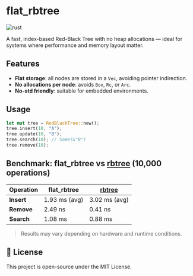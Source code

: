 # flat_rbtree

![rust](https://img.shields.io/badge/Rust-000000?style=for-the-badge&logo=rust&logoColor=white)

A fast, index-based Red-Black Tree with no heap allocations — ideal for systems where performance and memory layout matter.

## Features

- **Flat storage**: all nodes are stored in a `Vec`, avoiding pointer indirection.
- **No allocations per node**: avoids `Box`, `Rc`, or `Arc`.
- **No-std friendly**: suitable for embedded environments.

## Usage

```rust
let mut tree = RedBlackTree::new();
tree.insert(10, "A");
tree.update(10, "B");
tree.search(10); // Some(&"B")
tree.remove(10);
```

## Benchmark: flat_rbtree vs [rbtree](https://docs.rs/rbtree/latest/rbtree/) (10,000 operations)

| Operation | flat_rbtree | [rbtree](https://docs.rs/rbtree/latest/rbtree/) |
|-----------|----------------|---------------|
| **Insert** | 1.93 ms (avg)   | 3.02 ms (avg)  | 
| **Remove** | 2.49 ns         | 0.41 ns        | 
| **Search** | 1.08 ms         | 0.88 ms        | 

> Results may vary depending on hardware and runtime conditions.

## 📝 License

This project is open-source under the MIT License.
